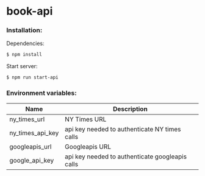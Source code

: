 # book-api

### Installation:

Dependencies:
```sh
$ npm install
```

Start server:
```sh
$ npm run start-api
```
### Environment variables:

| Name  | Description |
| ------------- | ------------- |
| ny_times_url  | NY Times URL  |
| ny_times_api_key  | api key needed to authenticate NY times calls |
| googleapis_url  | Googleapis URL  |
| google_api_key  | api key needed to authenticate googleapis calls |